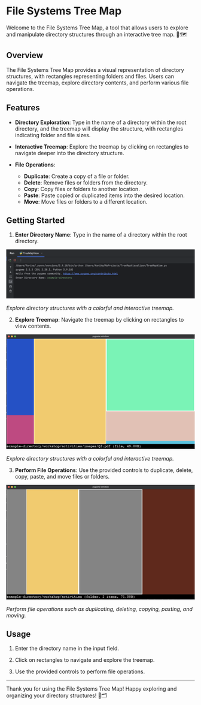 # File Systems Tree Map

Welcome to the File Systems Tree Map, a tool that allows users to explore and manipulate directory structures through an interactive tree map. 📁🗺️

## Overview

The File Systems Tree Map provides a visual representation of directory structures, with rectangles representing folders and files. Users can navigate the treemap, explore directory contents, and perform various file operations.

## Features

- **Directory Exploration**: Type in the name of a directory within the root directory, and the treemap will display the structure, with rectangles indicating folder and file sizes.

- **Interactive Treemap**: Explore the treemap by clicking on rectangles to navigate deeper into the directory structure.

- **File Operations**:
  - **Duplicate**: Create a copy of a file or folder.
  - **Delete**: Remove files or folders from the directory.
  - **Copy**: Copy files or folders to another location.
  - **Paste**: Paste copied or duplicated items into the desired location.
  - **Move**: Move files or folders to a different location.

## Getting Started

1. **Enter Directory Name**: Type in the name of a directory within the root directory.

![File Systems Tree Map](/screenshots/directory.png)

*Explore directory structures with a colorful and interactive treemap.*

2. **Explore Treemap**: Navigate the treemap by clicking on rectangles to view contents.

![File Systems Tree Map](/screenshots/visualizer.png)

*Explore directory structures with a colorful and interactive treemap.*

3. **Perform File Operations**: Use the provided controls to duplicate, delete, copy, paste, and move files or folders.

![File Operations](/screenshots/manipulate.png)

*Perform file operations such as duplicating, deleting, copying, pasting, and moving.*


## Usage

1. Enter the directory name in the input field.

2. Click on rectangles to navigate and explore the treemap.

3. Use the provided controls to perform file operations.

---

Thank you for using the File Systems Tree Map! Happy exploring and organizing your directory structures! 🌲🗂️

